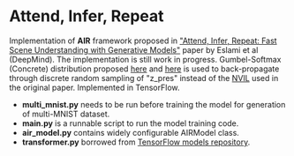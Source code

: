 Attend, Infer, Repeat
=====================

Implementation of **AIR** framework proposed in ["Attend, Infer, Repeat: Fast Scene Understanding with Generative Models"](https://arxiv.org/abs/1603.08575) paper by Eslami et al (DeepMind). The implementation is still work in progress. Gumbel-Softmax (Concrete) distribution proposed [here](https://arxiv.org/abs/1611.01144) and [here](https://arxiv.org/abs/1611.00712) is used to back-propagate through discrete random sampling of "z_pres" instead of the [NVIL](https://arxiv.org/abs/1402.0030) used in the original paper. Implemented in TensorFlow.

* **multi_mnist.py** needs to be run before training the model for generation of multi-MNIST dataset.
* **main.py** is a runnable script to run the model training code.
* **air_model.py** contains widely configurable AIRModel class.
* **transformer.py** borrowed from [TensorFlow models repository](https://github.com/tensorflow/models/tree/master/transformer).
